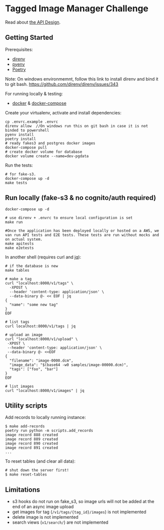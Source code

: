 # Tagged Image Manager Challenge

Read about [the API Design](<design-docs/API DESIGN.md>).

## Getting Started

Prerequisites:

- [direnv](https://direnv.net/)
- [pyenv](https://github.com/pyenv/pyenv)
- [Poetry](https://python-poetry.org/docs/#osx--linux--bashonwindows-install-instructions)

Note: On windows environmemnt, follow this link to install direnv and bind it to git bash.
https://github.com/direnv/direnv/issues/343

For running locally & testing:

- [docker](https://docs.docker.com/get-docker/) & [docker-compose](https://docs.docker.com/compose/install/)

Create your virtualenv, activate and install dependencies:

```shell
cp .envrc.example .envrc
direnv allow  //On windows run this on git bash in case it is not binded to powershell
pyenv install
poetry install
# ready fakes3 and postgres docker images
docker-compose pull
# create docker volume for database
docker volume create --name=dev-pgdata
```

Run the tests:

```shell
# for fake-s3. 
docker-compose up -d
make tests
```

## Run locally (fake-s3 & no cognito/auth required)

```shell
docker-compose up -d

# use direnv + .envrc to ensure local configuration is set
make run

#Once the application has been deployed locally or hosted on a AWS, we van run API tests and E2E tests. These tests are run without mocks and on actual system.
make apitests
make e2etests
```

In another shell (requires curl and [jq](https://stedolan.github.io/jq/)):

```shell
# if the database is new
make tables

# make a tag
curl "localhost:8000/v1/tags" \
  -XPOST \
  --header 'content-type: application/json' \
  --data-binary @- << EOF | jq
{
  "name": "some new tag"
}
EOF

# list tags
curl localhost:8000/v1/tags | jq

# upload an image
curl "localhost:8000/v1/upload" \
 -XPOST \
 --header 'content-type: application/json' \
 --data-binary @- <<EOF
{
  "filename": "image-0000.dcm",
  "image_data": "$(base64 -w0 samples/image-00000.dcm)",
  "tags": ["foo", "bar"]
}
EOF

# list images
curl "localhost:8000/v1/images" | jq
```

## Utility scripts

Add records to locally running instance:

```
$ make add-records
poetry run python -m scripts.add_records
image record 888 created
image record 889 created
image record 890 created
image record 891 created
...
```

To reset tables (and clear all data):

```
# shut down the server first!
$ make reset-tables
```

## Limitations

- s3 hooks do not run on fake_s3, so image urls will not be added at the end of an async image upload
- get images for tag (`/v1/tags/{tag_id}/images`) is not implemented
- delete image is not implemented
- search views (`v1/search/`) are not implemented
